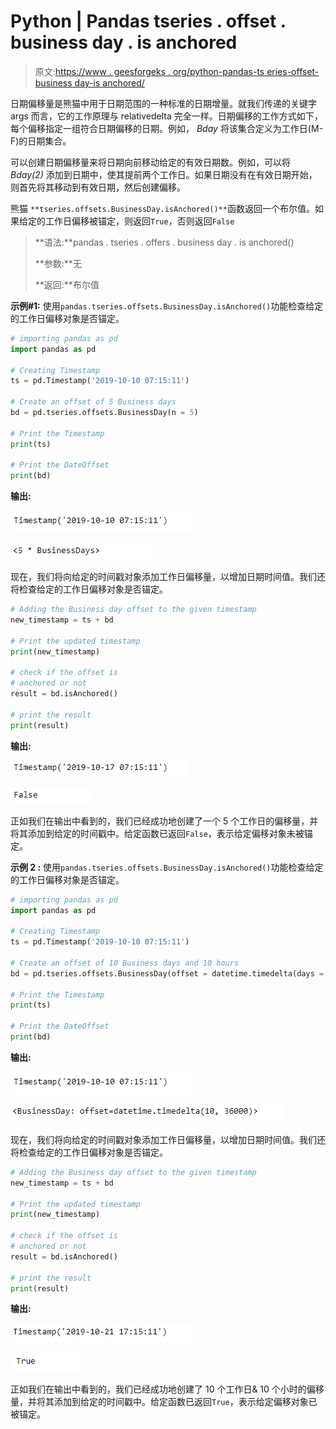 # Python | Pandas tseries . offset . business day . is anchored

> 原文:[https://www . geesforgeks . org/python-pandas-ts eries-offset-business day-is anchored/](https://www.geeksforgeeks.org/python-pandas-tseries-offsets-businessday-isanchored/)

日期偏移量是熊猫中用于日期范围的一种标准的日期增量。就我们传递的关键字 args 而言，它的工作原理与 relativedelta 完全一样。日期偏移的工作方式如下，每个偏移指定一组符合日期偏移的日期。例如， *Bday* 将该集合定义为工作日(M-F)的日期集合。

可以创建日期偏移量来将日期向前移动给定的有效日期数。例如，可以将 *Bday(2)* 添加到日期中，使其提前两个工作日。如果日期没有在有效日期开始，则首先将其移动到有效日期，然后创建偏移。

熊猫 `**tseries.offsets.BusinessDay.isAnchored()**`函数返回一个布尔值。如果给定的工作日偏移被锚定，则返回`True`，否则返回`False`

> **语法:**pandas . tseries . offers . business day . is anchored()
> 
> **参数:**无
> 
> **返回:**布尔值

**示例#1:** 使用`pandas.tseries.offsets.BusinessDay.isAnchored()`功能检查给定的工作日偏移对象是否锚定。

```py
# importing pandas as pd
import pandas as pd

# Creating Timestamp
ts = pd.Timestamp('2019-10-10 07:15:11')

# Create an offset of 5 Business days
bd = pd.tseries.offsets.BusinessDay(n = 5)

# Print the Timestamp
print(ts)

# Print the DateOffset
print(bd)
```

**输出:**

![](img/31fa9e80203f8bb21b39d4385472bd28.png)

![](img/1d1737a5d0b06b452ab379d87f50258d.png)

现在，我们将向给定的时间戳对象添加工作日偏移量，以增加日期时间值。我们还将检查给定的工作日偏移对象是否锚定。

```py
# Adding the Business day offset to the given timestamp
new_timestamp = ts + bd

# Print the updated timestamp
print(new_timestamp)

# check if the offset is 
# anchored or not
result = bd.isAnchored()

# print the result
print(result)
```

**输出:**

![](img/d10efe783a87515533a70042bbdd85cc.png)

![](img/2134f1326ee7fbc4388c96657e61fcb9.png)

正如我们在输出中看到的，我们已经成功地创建了一个 5 个工作日的偏移量，并将其添加到给定的时间戳中。给定函数已返回`False`，表示给定偏移对象未被锚定。

**示例 2 :** 使用`pandas.tseries.offsets.BusinessDay.isAnchored()`功能检查给定的工作日偏移对象是否锚定。

```py
# importing pandas as pd
import pandas as pd

# Creating Timestamp
ts = pd.Timestamp('2019-10-10 07:15:11')

# Create an offset of 10 Business days and 10 hours
bd = pd.tseries.offsets.BusinessDay(offset = datetime.timedelta(days = 10, hours = 10))

# Print the Timestamp
print(ts)

# Print the DateOffset
print(bd)
```

**输出:**

![](img/31fa9e80203f8bb21b39d4385472bd28.png)

![](img/3ddc56673632c0084372bea2f71ab964.png)

现在，我们将向给定的时间戳对象添加工作日偏移量，以增加日期时间值。我们还将检查给定的工作日偏移对象是否锚定。

```py
# Adding the Business day offset to the given timestamp
new_timestamp = ts + bd

# Print the updated timestamp
print(new_timestamp)

# check if the offset is 
# anchored or not
result = bd.isAnchored()

# print the result
print(result)
```

**输出:**

![](img/28a71a7149304daec7031eb0c4d37537.png)

![](img/1ded2e835f30ec88a2e2b0979f1a2c78.png)

正如我们在输出中看到的，我们已经成功地创建了 10 个工作日& 10 个小时的偏移量，并将其添加到给定的时间戳中。给定函数已返回`True`，表示给定偏移对象已被锚定。